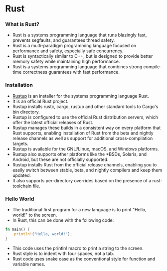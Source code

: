 # Rust

### What is Rust?

- Rust is a systems programming language that runs blazingly fast, prevents segfaults, and guarantees thread safety.
- Rust is a multi-paradigm programming language focused on performance and safety, especially safe concurrency.
- Rust is syntactically similar to C++, but is designed to provide better memory safety while maintaining high performance.
- Rust is a systems programming language that combines strong compile-time correctness guarantees with fast performance.

### Installation

- [Rustup](https://rustup.rs/) is an installer for the systems programming language Rust.
- It is an official Rust project.
- Rustup installs rustc, cargo, rustup and other standard tools to Cargo's bin directory.
- Rustup is configured to use the official Rust distribution servers, which offer the latest official releases of Rust.
- Rustup manages these builds in a consistent way on every platform that Rust supports, enabling installation of Rust from the beta and nightly release channels as well as support for additional cross-compilation targets.
- Rustup is available for the GNU/Linux, macOS, and Windows platforms.
- Rustup also supports other platforms like the *BSDs, Solaris, and Android, but these are not officially supported.
- Rustup installs Rust from the official release channels, enabling you to easily switch between stable, beta, and nightly compilers and keep them updated.
- It also supports per-directory overrides based on the presence of a rust-toolchain file.

### Hello World

- The traditional first program for a new language is to print "Hello, world!" to the screen.
- In Rust, this can be done with the following code:

```rust
fn main() {
    println!("Hello, world!");
}
```

- This code uses the println! macro to print a string to the screen.
- Rust style is to indent with four spaces, not a tab.
- Rust code uses snake case as the conventional style for function and variable names.